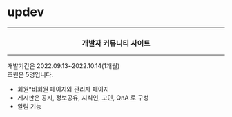 # updev
---
### <center>개발자 커뮤니티 사이트 </center>
---
개발기간은 2022.09.13~2022.10.14(1개월)<br>
조원은 5명입니다.
* 회원*비회원 페이지와 관리자 페이지 <br>
* 게시판은 공지, 정보공유, 지식인, 고민, QnA 로 구성
* 알림 기능<br>
